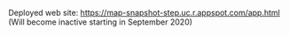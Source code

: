 Deployed web site:
https://map-snapshot-step.uc.r.appspot.com/app.html
(Will become inactive starting in September 2020)
